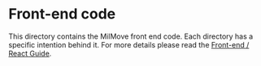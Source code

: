 # Front-end code

This directory contains the MilMove front end code. Each directory has a specific intention behind it. For more details please read the [Front-end / React Guide](docs/frontend.md).
